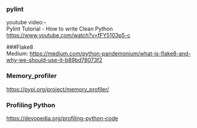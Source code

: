 ### pylint  

youtube video:-  
Pylint Tutorial - How to write Clean Python  
https://www.youtube.com/watch?v=fFY5103p5-c  

###Flake8  
Medium: https://medium.com/python-pandemonium/what-is-flake8-and-why-we-should-use-it-b89bd78073f2  

### Memory_profiler
https://pypi.org/project/memory_profiler/

### Profiling Python
https://devopedia.org/profiling-python-code
